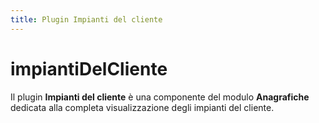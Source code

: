 ```yaml
---
title: Plugin Impianti del cliente
---
```


# impiantiDelCliente

Il plugin **Impianti del cliente** è una componente del modulo **Anagrafiche** dedicata alla completa visualizzazione degli impianti del cliente.

